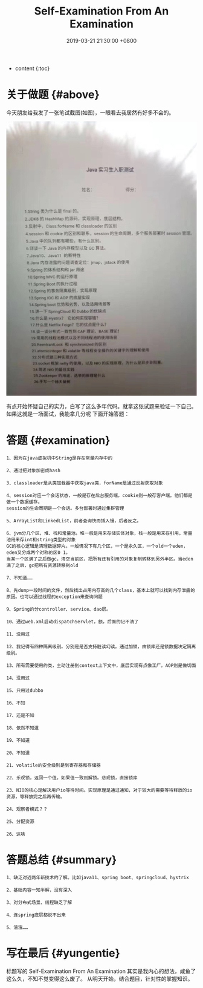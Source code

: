 ﻿---
layout: post
title:  Self-Examination From An Examination
date:   2019-03-21 21:30:00 +0800
categories: 咸鱼的自我反省
tag: java
---

* content
{:toc}


关于做题			{#above}
====================================

今天朋友给我发了一张笔试截图(如图)，一眼看去我居然有好多不会的。

![examination](/styles/images/java/examination.jpg)

有点开始怀疑自己的实力，白写了这么多年代码。就拿这张试题来验证一下自己。
如果这就是一场面试，我能拿几分呢
下面开始答题：


答题			{#examination}
====================================
```
1、因为在java虚拟机中String是存在常量内存中的

2、通过把对象加密成hash

3、classloader是从类加载器中获取java类，forName是通过反射获取对象

4、session对应一个会话状态，一般是存在后台服务端，cookie则一般存客户端。他们都是做一个数据缓存。
session的生命周期是一个会话。多台部署时通过集群管理

5、ArrayList和LinkedList，前者查询快而插入慢，后者反之。

6、jvm分几个区，堆、栈和常量池。堆一般是用来存储实体对象，栈一般是用来存引用，常量池用来存int和string类型的对象
GC的核心逻辑是清理数据碎片。一般情况下有几个区，一个是永久区，一个old一个eden，eden又分成两个对称的区0 1。
当某一个区满了之后做gc，清空当前区，把所有还有引用的对象复制转移到另外半区。当eden满了之后，gc把所有资源转移到old

7、不知道……

8、先dump一段时间的文件，然后找出占用内存高的几个class，基本上就可以找到内存泄露的原因。也可以通过线程的exception来查询问题

9、Spring的分controller、service、dao层。

10、通过web.xml启动dispatchServlet，额，后面的记不清了

11、没用过

12、我记得有四种隔离级别。分别是是否支持脏读幻读。通过加锁，由锁库还是锁数据决定隔离级别。

13、所有需要使用的类，主动注册到context上下文中，底层实现有点像工厂。AOP则是做切面

14、没用过

15、只用过dubbo

16、不知

17、还是不知

18、依然不知道

19、不知道

20、不知道

21、volatile的安全级别是到寄存器和存储器

22、乐观锁，返回一个值，如果值一致则解锁。悲观锁，直接锁库

23、NIO的核心是解决用户io等待时间。实现原理是通过通知，对于较大的需要等待释放的io资源，等释放完之后再传输。

24、观察者模式？？

25、分配资源

26、这啥
```

答题总结			{#summary}
====================================
```
1、缺乏对近两年新技术的了解。比如java11、spring boot、springcloud、hystrix

2、基础内容一知半解，没有深入

3、对分布式场景、线程缺乏了解

4、连spring底层都说不出来

5、渣渣……
```

写在最后			{#yungentie}
====================================
标题写的 Self-Examination From An Examination 其实是我内心的想法，咸鱼了这么久，不知不觉变得这么废了。
从明天开始，结合题目，针对性的掌握知识。
